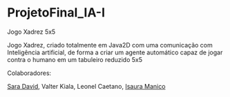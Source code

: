 # ProjetoFinal_IA-I
Jogo Xadrez 5x5


Jogo Xadrez, criado totalmente em Java2D com uma comunicação com Inteligência artificial, de forma a criar um agente automático
capaz  de jogar contra o humano em um tabuleiro reduzido 5x5

Colaboradores:

[Sara David](https://github.com/SaraTuma), Valter Kiala, Leonel Caetano, [Isaura Manico](https://github.com/IsauraManico)

